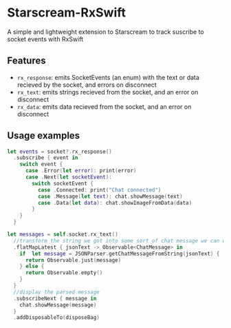 # Starscream-RxSwift
A simple and lightweight extension to Starscream to track suscribe to socket events with RxSwift

## Features
* `rx_response`: emits SocketEvents (an enum) with the text or data recieved by the socket, and errors on disconnect
* `rx_text`: emits strings recieved from the socket, and an error on disconnect
* `rx_data`: emits data recieved from the socket, and an error on disconnect

## Usage examples

```Swift
let events = socket?.rx_response()
  .subscribe { event in
    switch event {
      case .Error(let error): print(error)
      case .Next(let socketEvent):
        switch socketEvent {
          case .Connected: print("Chat connected")
          case .Message(let text): chat.showMessage(text)
          case .Data(let data): chat.showImageFromData(data)
        }
    }
  }
```

```Swift
let messages = self.socket.rx_text()
  //transform the string we got into some sort of chat message we can use
  .flatMapLatest { jsonText -> Observable<ChatMessage> in
    if  let message = JSONParser.getChatMessageFromString(jsonText) {
      return Observable.just(message)
    } else {
      return Observable.empty()
    }
  }
  //display the parsed message
  .subscribeNext { message in
    chat.showMessage(message)
  }
  .addDisposableTo(disposeBag)
```
